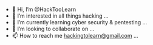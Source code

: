 - 👋 Hi, I’m @HackTooLearn
- 👀 I’m interested in all things hacking ...
- 🌱 I’m currently learning cyber security & pentesting ...
- 💞️ I’m looking to collaborate on ...
- 📫 How to reach me hackingtolearn@gmail.com ...

<!---
HackTooLearn/HackTooLearn is a ✨ special ✨ repository because its `README.md` (this file) appears on your GitHub profile.
You can click the Preview link to take a look at your changes.
--->
